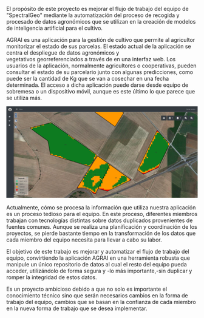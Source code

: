 El propósito de este proyecto es mejorar el flujo de trabajo del equipo de "SpectralGeo" mediante la automatización del proceso de recogida y procesado de datos agronómicos que se utilizan en la creación de modelos de inteligencia artificial para el cultivo.

AGRAI es una aplicación para la gestión de cultivo que permite al agricultor monitorizar el estado de sus parcelas. El estado actual de la aplicación se centra el despliegue de datos agronómicos y vegetativos georreferenciados a través de en una interfaz web. Los usuarios de la aplicación, normalmente agricultores o cooperativas, pueden consultar el estado de su parcelario junto con algunas predicciones, como puede ser la cantidad de Kg que se van a cosechar en una fecha determinada. El acceso a dicha aplicación puede darse desde equipo de sobremesa o un dispositivo móvil, aunque es este último lo que parece que se utiliza más. 

![Imagen del frontend de la aplicación en la que se muestran, mediante un mapeo con colores, la evolución de los índices vegetativos en varias parcelas agrícolas.](figures/visor_GIS_det.png)

Actualmente, cómo se procesa la información que utiliza nuestra aplicación es un proceso tedioso para el equipo. En este proceso, diferentes miembros trabajan con tecnologías distintas sobre datos duplicados provenientes de fuentes comunes. Aunque se realiza una planificación y coordinación de los proyectos, se pierde bastante tiempo en la transformación de los datos que cada miembro del equipo necesita para llevar a cabo su labor.

El objetivo de este trabajo es mejorar y automatizar el flujo de trabajo del equipo, convirtiendo la aplicación AGRAI en una herramienta robusta que manipule un único repositorio de datos al cual el resto del equipo pueda acceder, utilizándolo de forma segura y -lo más importante,-sin duplicar y romper la integridad de estos datos.

Es un proyecto ambicioso debido a que no solo es importante el conocimiento técnico sino que serán necesarios cambios en la forma de trabajo del equipo, cambios que se basan en  la confianza de cada miembro en la nueva forma de trabajo que se desea implementar. 
